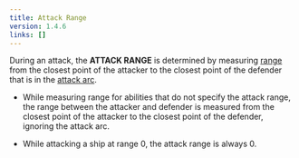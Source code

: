 ```yaml
---
title: Attack Range
version: 1.4.6
links: []
---
```


During an attack, the **ATTACK RANGE** is determined by measuring [range](/rules/Range) from the closest point of the attacker to the closest point of the defender that is in the [attack arc](/rules/Attack_Arc).

- While measuring range for abilities that do not specify the attack range, the range between the attacker and defender is measured from the closest point of the attacker to the closest point of the defender, ignoring the attack arc.

- While attacking a ship at range 0, the attack range is always 0.